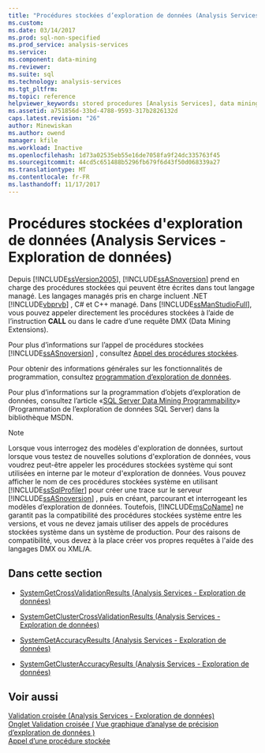 ```yaml
---
title: "Procédures stockées d’exploration de données (Analysis Services - Exploration de données) | Documents Microsoft"
ms.custom: 
ms.date: 03/14/2017
ms.prod: sql-non-specified
ms.prod_service: analysis-services
ms.service: 
ms.component: data-mining
ms.reviewer: 
ms.suite: sql
ms.technology: analysis-services
ms.tgt_pltfrm: 
ms.topic: reference
helpviewer_keywords: stored procedures [Analysis Services], data mining
ms.assetid: a751856d-33bd-4788-9593-317b2826132d
caps.latest.revision: "26"
author: Minewiskan
ms.author: owend
manager: kfile
ms.workload: Inactive
ms.openlocfilehash: 1d73a02535eb55e16de7058fa9f24dc335763f45
ms.sourcegitcommit: 44cd5c651488b5296fb679f6d43f50d068339a27
ms.translationtype: MT
ms.contentlocale: fr-FR
ms.lasthandoff: 11/17/2017
---
```

# <a name="data-mining-stored-procedures-analysis-services---data-mining"></a>Procédures stockées d'exploration de données (Analysis Services - Exploration de données)
  Depuis [!INCLUDE[ssVersion2005](../../includes/ssversion2005-md.md)], [!INCLUDE[ssASnoversion](../../includes/ssasnoversion-md.md)] prend en charge des procédures stockées qui peuvent être écrites dans tout langage managé. Les langages managés pris en charge incluent .NET [!INCLUDE[vbprvb](../../includes/vbprvb-md.md)] , C# et C++ managé. Dans [!INCLUDE[ssManStudioFull](../../includes/ssmanstudiofull-md.md)], vous pouvez appeler directement les procédures stockées à l’aide de l’instruction **CALL** ou dans le cadre d’une requête DMX (Data Mining Extensions).  
  
 Pour plus d’informations sur l’appel de procédures stockées [!INCLUDE[ssASnoversion](../../includes/ssasnoversion-md.md)] , consultez [Appel des procédures stockées](../../analysis-services/multidimensional-models-extending-olap-stored-procedures/calling-stored-procedures.md).  
  
 Pour obtenir des informations générales sur les fonctionnalités de programmation, consultez [programmation d’exploration de données](../../analysis-services/data-mining-programming.md).  
  
 Pour plus d’informations sur la programmation d’objets d’exploration de données, consultez l’article «[SQL Server Data Mining Programmability](http://go.microsoft.com/fwlink/?LinkId=93735)» (Programmation de l’exploration de données SQL Server) dans la bibliothèque MSDN.  
  
> [!NOTE]  
>  Lorsque vous interrogez des modèles d'exploration de données, surtout lorsque vous testez de nouvelles solutions d'exploration de données, vous voudrez peut-être appeler les procédures stockées système qui sont utilisées en interne par le moteur d'exploration de données. Vous pouvez afficher le nom de ces procédures stockées système en utilisant [!INCLUDE[ssSqlProfiler](../../includes/sssqlprofiler-md.md)] pour créer une trace sur le serveur [!INCLUDE[ssASnoversion](../../includes/ssasnoversion-md.md)] , puis en créant, parcourant et interrogeant les modèles d’exploration de données. Toutefois, [!INCLUDE[msCoName](../../includes/msconame-md.md)] ne garantit pas la compatibilité des procédures stockées système entre les versions, et vous ne devez jamais utiliser des appels de procédures stockées système dans un système de production. Pour des raisons de compatibilité, vous devez à la place créer vos propres requêtes à l'aide des langages DMX ou XML/A.  
  
## <a name="in-this-section"></a>Dans cette section  
  
-   [SystemGetCrossValidationResults &#40;Analysis Services - Exploration de données&#41;](../../analysis-services/data-mining/systemgetcrossvalidationresults-analysis-services-data-mining.md)  
  
-   [SystemGetClusterCrossValidationResults &#40;Analysis Services - Exploration de données&#41;](../../analysis-services/data-mining/systemgetclustercrossvalidationresults-analysis-services-data-mining.md)  
  
-   [SystemGetAccuracyResults &#40;Analysis Services - Exploration de données&#41;](../../analysis-services/data-mining/systemgetaccuracyresults-analysis-services-data-mining.md)  
  
-   [SystemGetClusterAccuracyResults &#40;Analysis Services - Exploration de données&#41;](../../analysis-services/data-mining/systemgetclusteraccuracyresults-analysis-services-data-mining.md)  
  
## <a name="see-also"></a>Voir aussi  
 [Validation croisée &#40;Analysis Services - Exploration de données&#41;](../../analysis-services/data-mining/cross-validation-analysis-services-data-mining.md)   
 [Onglet Validation croisée &#40; Vue graphique d’analyse de précision d’exploration de données &#41;](http://msdn.microsoft.com/library/bd215a68-1ad7-4046-9c44-ec8e2be13a64)   
 [Appel d’une procédure stockée](../../relational-databases/native-client-odbc-stored-procedures/calling-a-stored-procedure.md)  
  
  
